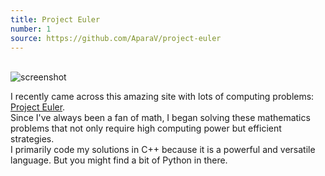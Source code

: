 ```yaml
---
title: Project Euler
number: 1
source: https://github.com/AparaV/project-euler
---
```


<br>
<img class="project-screenshot" src="{{ site.url }}/assets/projects-screenshots/project-euler.png" alt="screenshot" />

I recently came across this amazing site with lots of computing problems: [Project Euler](http://www.projecteuler.net/). <br>
Since I've always been a fan of math, I began solving these mathematics problems that not only require high computing power but efficient strategies. <br>
I primarily code my solutions in C++ because it is a powerful and versatile language. But you might find a bit of Python in there.
